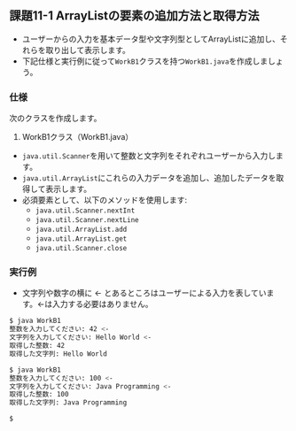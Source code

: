 ## 課題11-1 ArrayListの要素の追加方法と取得方法

- ユーザーからの入力を基本データ型や文字列型としてArrayListに追加し、それらを取り出して表示します。
- 下記仕様と実行例に従って`WorkB1`クラスを持つ`WorkB1.java`を作成しましょう。

### 仕様

次のクラスを作成します。

1. WorkB1クラス（WorkB1.java）

- `java.util.Scanner`を用いて整数と文字列をそれぞれユーザーから入力します。
- `java.util.ArrayList`にこれらの入力データを追加し、追加したデータを取得して表示します。
- 必須要素として、以下のメソッドを使用します:
  - `java.util.Scanner.nextInt`
  - `java.util.Scanner.nextLine`
  - `java.util.ArrayList.add`
  - `java.util.ArrayList.get`
  - `java.util.Scanner.close`

### 実行例

- 文字列や数字の横に <- とあるところはユーザーによる入力を表しています。<-は入力する必要はありません。

```sh
$ java WorkB1
整数を入力してください: 42 <-
文字列を入力してください: Hello World <-
取得した整数: 42
取得した文字列: Hello World

$ java WorkB1
整数を入力してください: 100 <-
文字列を入力してください: Java Programming <-
取得した整数: 100
取得した文字列: Java Programming

$
```